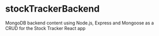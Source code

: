 # stockTrackerBackend

MongoDB backend content using Node.js, Express and Mongoose as a CRUD for the Stock Tracker React app
